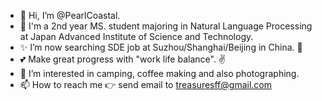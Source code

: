 - 👋 Hi, I’m @PearlCoastal.
- 🌱 I'm a 2nd year MS. student majoring in Natural Language Processing at Japan Advanced Institute of Science and Technology.
- ✨ I’m now searching SDE job at Suzhou/Shanghai/Beijing in China. 🤟
- :two_hearts: Make great progress with "work life balance". ✌️
- 👀 I’m interested in camping, coffee making and also photographing.
- 📫 How to reach me 👉 send email to treasuresff@gmail.com

<!---
PearlCoastal/PearlCoastal is a ✨ special ✨ repository because its `README.md` (this file) appears on your GitHub profile.
You can click the Preview link to take a look at your changes.
--->
